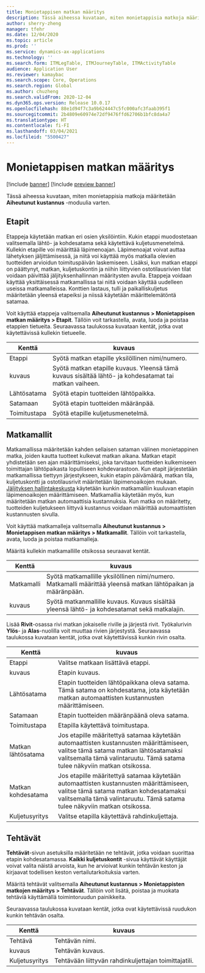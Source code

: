 ```yaml
---
title: Monietappisen matkan määritys
description: Tässä aiheessa kuvataan, miten monietappisia matkoja määritetään Aiheutunut kustannus -moduulia varten.
author: sherry-zheng
manager: tfehr
ms.date: 12/04/2020
ms.topic: article
ms.prod: ''
ms.service: dynamics-ax-applications
ms.technology: ''
ms.search.form: ITMLegTable, ITMJourneyTable, ITMActivityTable
audience: Application User
ms.reviewer: kamaybac
ms.search.scope: Core, Operations
ms.search.region: Global
ms.author: chuzheng
ms.search.validFrom: 2020-12-04
ms.dyn365.ops.version: Release 10.0.17
ms.openlocfilehash: 88e1d94f7c3a9b624447c5fc000afc3faab395f1
ms.sourcegitcommit: 2b4809e60974e72df9476ffd62706b1bfc8da4a7
ms.translationtype: HT
ms.contentlocale: fi-FI
ms.lasthandoff: 03/04/2021
ms.locfileid: "5500427"
---
```

# <a name="multi-leg-journey-setup"></a>Monietappisen matkan määritys

[!include [banner](../../includes/banner.md)]
[!include [preview banner](../includes/preview-banner.md)]

Tässä aiheessa kuvataan, miten monietappisia matkoja määritetään **Aiheutunut kustannus** -moduulia varten.

## <a name="legs"></a>Etapit

Etappeja käytetään matkan eri osien yksilöintiin. Kukin etappi muodostetaan valitsemalla lähtö- ja kohdesatama sekä käytettävä kuljetusmenetelmä. Kullekin etapille voi määrittää läpimenoajan. Läpimenoajat voivat auttaa lähetyksen jäljittämisessä, ja niitä voi käyttää myös matkalla olevien tuotteiden arvioidun toimituspäivän laskemiseen. Lisäksi, kun matkan etappi on päättynyt, matkan, kuljetuskontin ja niihin liittyvien ostotilausrivien tilat voidaan päivittää jäljityksenhallinnan määritysten avulla. Etappeja voidaan käyttää yksittäisessä matkamallissa tai niitä voidaan käyttää uudelleen useissa matkamalleissa. Konttien lastaus, tulli ja paikalliskuljetus määritetään yleensä etapeiksi ja niissä käytetään määrittelemätöntä satamaa.

Voit käyttää etappeja valitsemalla **Aiheutunut kustannus \> Monietappisen matkan määritys \> Etapit**. Tällöin voit tarkastella, avata, luoda ja poistaa etappien tietueita. Seuraavassa taulukossa kuvataan kentät, jotka ovat käytettävissä kullekin tietueelle.

| Kenttä | kuvaus |
|---|---|
| Etappi | Syötä matkan etapille yksilöllinen nimi/numero. |
| kuvaus | Syötä matkan etapille kuvaus. Yleensä tämä kuvaus sisältää lähtö- ja kohdesatamat tai matkan vaiheen. |
| Lähtösatama | Syötä etapin tuotteiden lähtöpaikka. |
| Satamaan | Syötä etapin tuotteiden määränpää. |
| Toimitustapa | Syötä etapille kuljetusmenetelmä. |

## <a name="journey-templates"></a>Matkamallit

Matkamallissa määritetään kahden sellaisen sataman välinen monietappinen matka, joiden kautta tuotteet kulkevat matkan aikana. Matkan etapit yhdistetään sen ajan määrittämiseksi, joka tarvitaan tuotteiden kulkemiseen toimittajan lähtöpaikasta lopulliseen kohdevarastoon. Kun etapit järjestetään matkamallissa tiettyyn järjestykseen, kukin etapin päivämäärä, matkan tila, kuljetuskontti ja ostotilausrivit määritetään läpimenoaikojen mukaan. [Jäljityksen hallintakeskusta](delivery-information-setup.md) käytetään kunkin matkamalliin kuuluvan etapin läpimenoaikojen määrittämiseen. Matkamallia käytetään myös, kun määritetään matkan automaattisia kustannuksia. Kun matka on määritetty, tuotteiden kuljetukseen liittyvä kustannus voidaan määrittää automaattisten kustannusten sivulla.

Voit käyttää matkamalleja valitsemalla **Aiheutunut kustannus \> Monietappisen matkan määritys \> Matkamallit**. Tällöin voit tarkastella, avata, luoda ja poistaa matkamalleja.

Määritä kullekin matkamallille otsikossa seuraavat kentät.

| Kenttä | kuvaus |
|---|---|
| Matkamalli | Syötä matkamallille yksilöllinen nimi/numero. Matkamalli määrittää yleensä matkan lähtöpaikan ja määränpään. |
| kuvaus | Syötä matkanmallille kuvaus. Kuvaus sisältää yleensä lähtö- ja kohdesatamat sekä matkalajin. |

Lisää **Rivit**-osassa rivi matkan jokaiselle riville ja järjestä rivit. Työkalurivin **Ylös**- ja **Alas**-nuolilla voit muuttaa rivien järjestystä. Seuraavassa taulukossa kuvataan kentät, jotka ovat käytettävissä kunkin rivin osalta.

| Kenttä | kuvaus |
|---|---|
| Etappi | Valitse matkaan lisättävä etappi. |
| kuvaus | Etapin kuvaus. |
| Lähtösatama | Etapin tuotteiden lähtöpaikkana oleva satama. Tämä satama on kohdesatama, jota käytetään matkan automaattisten kustannusten määrittämiseen. |
| Satamaan | Etapin tuotteiden määränpäänä oleva satama. |
| Toimitustapa | Etapilla käytettävä toimitustapa. |
| Matkan lähtösatama | Jos etapille määritettyä satamaa käytetään automaattisten kustannusten määrittämiseen, valitse tämä satama matkan lähtösatamaksi valitsemalla tämä valintaruutu. Tämä satama tulee näkyviin matkan otsikossa. |
| Matkan kohdesatama | Jos etapille määritettyä satamaa käytetään automaattisten kustannusten määrittämiseen, valitse tämä satama matkan kohdesatamaksi valitsemalla tämä valintaruutu. Tämä satama tulee näkyviin matkan otsikossa. |
| Kuljetusyritys | Valitse etapilla käytettävä rahdinkuljettaja. |

## <a name="activities"></a>Tehtävät

**Tehtävät**-sivun asetuksilla määritetään ne tehtävät, jotka voidaan suorittaa etapin kohdesatamassa. **Kaikki kuljetuskontit** -sivua käyttävät käyttäjät voivat valita näistä arvoista, kun he arvioivat kunkin tehtävän keston ja kirjaavat todellisen keston vertailutarkoituksia varten.

Määritä tehtävät valitsemalla **Aiheutunut kustannus \> Monietappisten matkojen määritys \> Tehtävät**. Tällöin voit lisätä, poistaa ja muokata tehtäviä käyttämällä toimintoruudun painikkeita.

Seuraavassa taulukossa kuvataan kentät, jotka ovat käytettävissä ruudukon kunkin tehtävän osalta.

| Kenttä | kuvaus |
|---|---|
| Tehtävä | Tehtävän nimi. |
| kuvaus | Tehtävän kuvaus. |
| Kuljetusyritys | Tehtävään liittyvän rahdinkuljettajan toimittajatili. |
